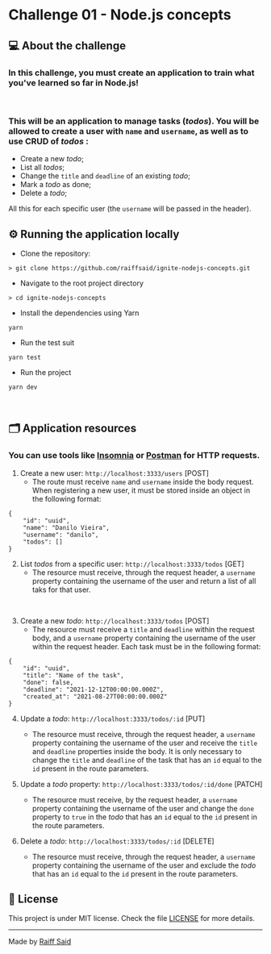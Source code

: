 # Challenge 01 - Node.js concepts

## 💻️ About the challenge
### In this challenge, you must create an application to train what you've learned so far in Node.js!

<br>

### This will be an application to manage tasks (*todos*). You will be allowed to create a user with `name` and `username`, as well as to use CRUD of *todos* :
- Create a new *todo*;
- List all *todos*;
- Change the `title` and `deadline` of an existing *todo*;
- Mark a *todo* as done;
- Delete a *todo*;

All this for each specific user (the `username` will be passed in the header).

## ⚙️ Running the application locally

- Clone the repository:
```console
> git clone https://github.com/raiffsaid/ignite-nodejs-concepts.git
```

- Navigate to the root project directory
```console
> cd ignite-nodejs-concepts
```

- Install the dependencies using Yarn 
```console
yarn
```

- Run the test suit 
```console
yarn test
```

- Run the project 
```console
yarn dev
```
<br>

## 🗂️ Application resources
### You can use tools like [Insomnia](https://insomnia.rest/) or [Postman](https://www.postman.com/) for HTTP requests.
1. Create a new user: `http://localhost:3333/users` [POST]
    - The route must receive `name` and `username` inside the body request. When registering a
    new user, it must be stored inside an object in the following format:
```jsonc
{
	"id": "uuid",
	"name": "Danilo Vieira", 
	"username": "danilo", 
	"todos": []
}
```

2. List *todos* from a specific user: `http://localhost:3333/todos` [GET]
   - The resource must receive, through the request header, a `username` property containing the username of the user and return a list of all taks for that user.

<br>

3. Create a new *todo*: `http://localhost:3333/todos` [POST]
    - The resource must receive a `title` and `deadline` within the request body, and a `username` property containing the username of the user within the request header. Each task must be in the following format: 

```jsonc
{
	"id": "uuid", 
	"title": "Name of the task",
    "done": false, 
	"deadline": "2021-12-12T00:00:00.000Z", 
	"created_at": "2021-08-27T00:00:00.000Z"
}
```
4. Update a *todo*: `http://localhost:3333/todos/:id` [PUT]
    - The resource must receive, through the request header, a `username` property containing the username of the user and receive the `title` and `deadline` properties inside the body. It is only necessary to change the `title` and `deadline` of the task that has an `id` equal to the `id` present in the route parameters.

5. Update a *todo* property: `http://localhost:3333/todos/:id/done` [PATCH]
    - The resource must receive, by the request header, a `username` property containing the username of the user and change the `done` property to `true` in the *todo* that has an `id` equal to the `id` present in the route parameters.

6. Delete a *todo*: `http://localhost:3333/todos/:id` [DELETE]
    - The resource must receive, through the request header, a `username` property containing the username of the user and exclude the *todo* that has an `id` equal to the `id` present in the route parameters.

## 📝️ License

This project is under MIT license. Check the file [LICENSE](https://github.com/raiffsaid/ignite-nodejs-concepts/blob/main/LICENSE) for more details.

---

Made by <a href="https://www.linkedin.com/in/raiffsaid">Raiff Said</a>